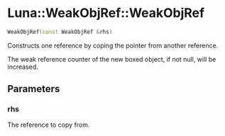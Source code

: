 # Luna::WeakObjRef::WeakObjRef

```c++
WeakObjRef(const WeakObjRef &rhs)
```

Constructs one reference by coping the pointer from another reference. 

The weak reference counter of the new boxed object, if not null, will be increased. 

## Parameters
### rhs
The reference to copy from. 

